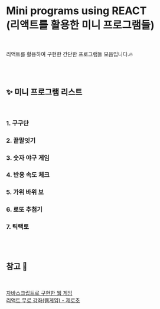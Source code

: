 # Mini programs using REACT <br> (리액트를 활용한 미니 프로그램들)

<br>

리액트를 활용하여 구현한 간단한 프로그램들 모음입니다.🔥

<br>
<br>

## ✨ 미니 프로그램 리스트

<br>

### 1. 구구단

### 2. 끝말잇기

### 3. 숫자 야구 게임

### 4. 반응 속도 체크

### 5. 가위 바위 보

### 6. 로또 추첨기

### 7. 틱택토

<br><br>

## 참고 📖

<br>

[자바스크립트로 구현한 웹 게임](https://github.com/eunsuneun/js-web-game)  
[리액트 무료 강좌(웹게임) - 제로초](https://www.youtube.com/playlist?list=PLcqDmjxt30RtqbStQqk-eYMK8N-1SYIFn)
